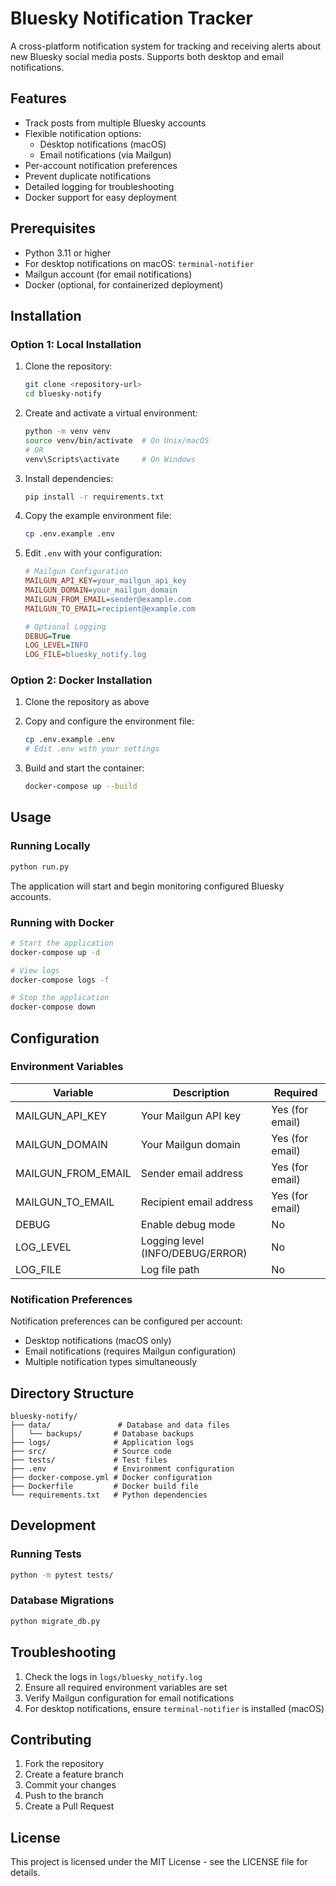 # Bluesky Notification Tracker

A cross-platform notification system for tracking and receiving alerts about new Bluesky social media posts. Supports both desktop and email notifications.

## Features

- Track posts from multiple Bluesky accounts
- Flexible notification options:
  - Desktop notifications (macOS)
  - Email notifications (via Mailgun)
- Per-account notification preferences
- Prevent duplicate notifications
- Detailed logging for troubleshooting
- Docker support for easy deployment

## Prerequisites

- Python 3.11 or higher
- For desktop notifications on macOS: `terminal-notifier`
- Mailgun account (for email notifications)
- Docker (optional, for containerized deployment)

## Installation

### Option 1: Local Installation

1. Clone the repository:
   ```bash
   git clone <repository-url>
   cd bluesky-notify
   ```

2. Create and activate a virtual environment:
   ```bash
   python -m venv venv
   source venv/bin/activate  # On Unix/macOS
   # OR
   venv\Scripts\activate     # On Windows
   ```

3. Install dependencies:
   ```bash
   pip install -r requirements.txt
   ```

4. Copy the example environment file:
   ```bash
   cp .env.example .env
   ```

5. Edit `.env` with your configuration:
   ```ini
   # Mailgun Configuration
   MAILGUN_API_KEY=your_mailgun_api_key
   MAILGUN_DOMAIN=your_mailgun_domain
   MAILGUN_FROM_EMAIL=sender@example.com
   MAILGUN_TO_EMAIL=recipient@example.com

   # Optional Logging
   DEBUG=True
   LOG_LEVEL=INFO
   LOG_FILE=bluesky_notify.log
   ```

### Option 2: Docker Installation

1. Clone the repository as above

2. Copy and configure the environment file:
   ```bash
   cp .env.example .env
   # Edit .env with your settings
   ```

3. Build and start the container:
   ```bash
   docker-compose up --build
   ```

## Usage

### Running Locally

```bash
python run.py
```

The application will start and begin monitoring configured Bluesky accounts.

### Running with Docker

```bash
# Start the application
docker-compose up -d

# View logs
docker-compose logs -f

# Stop the application
docker-compose down
```

## Configuration

### Environment Variables

| Variable | Description | Required |
|----------|-------------|----------|
| MAILGUN_API_KEY | Your Mailgun API key | Yes (for email) |
| MAILGUN_DOMAIN | Your Mailgun domain | Yes (for email) |
| MAILGUN_FROM_EMAIL | Sender email address | Yes (for email) |
| MAILGUN_TO_EMAIL | Recipient email address | Yes (for email) |
| DEBUG | Enable debug mode | No |
| LOG_LEVEL | Logging level (INFO/DEBUG/ERROR) | No |
| LOG_FILE | Log file path | No |

### Notification Preferences

Notification preferences can be configured per account:
- Desktop notifications (macOS only)
- Email notifications (requires Mailgun configuration)
- Multiple notification types simultaneously

## Directory Structure

```
bluesky-notify/
├── data/               # Database and data files
│   └── backups/       # Database backups
├── logs/              # Application logs
├── src/               # Source code
├── tests/             # Test files
├── .env               # Environment configuration
├── docker-compose.yml # Docker configuration
├── Dockerfile         # Docker build file
└── requirements.txt   # Python dependencies
```

## Development

### Running Tests

```bash
python -m pytest tests/
```

### Database Migrations

```bash
python migrate_db.py
```

## Troubleshooting

1. Check the logs in `logs/bluesky_notify.log`
2. Ensure all required environment variables are set
3. Verify Mailgun configuration for email notifications
4. For desktop notifications, ensure `terminal-notifier` is installed (macOS)

## Contributing

1. Fork the repository
2. Create a feature branch
3. Commit your changes
4. Push to the branch
5. Create a Pull Request

## License

This project is licensed under the MIT License - see the LICENSE file for details.
